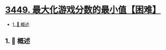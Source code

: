 # [3449. 最大化游戏分数的最小值【困难】](https://github.com/tnotesjs/TNotes.leetcode/tree/main/notes/3449.%20%E6%9C%80%E5%A4%A7%E5%8C%96%E6%B8%B8%E6%88%8F%E5%88%86%E6%95%B0%E7%9A%84%E6%9C%80%E5%B0%8F%E5%80%BC%E3%80%90%E5%9B%B0%E9%9A%BE%E3%80%91)

<!-- region:toc -->

- [1. 📝 概述](#1--概述)

<!-- endregion:toc -->

## 1. 📝 概述
